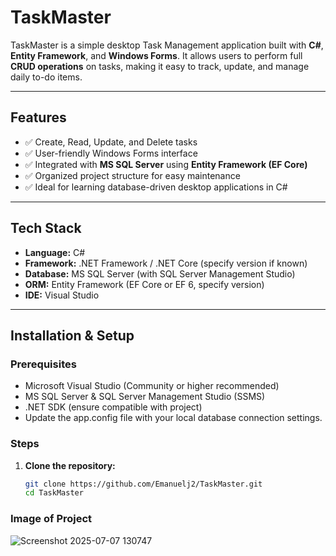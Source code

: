 # TaskMaster

TaskMaster is a simple desktop Task Management application built with **C#**, **Entity Framework**, and **Windows Forms**. It allows users to perform full **CRUD operations** on tasks, making it easy to track, update, and manage daily to-do items.

---

## Features

- ✅ Create, Read, Update, and Delete tasks  
- ✅ User-friendly Windows Forms interface  
- ✅ Integrated with **MS SQL Server** using **Entity Framework (EF Core)**  
- ✅ Organized project structure for easy maintenance  
- ✅ Ideal for learning database-driven desktop applications in C#  

---

## Tech Stack

- **Language:** C#  
- **Framework:** .NET Framework / .NET Core (specify version if known)  
- **Database:** MS SQL Server (with SQL Server Management Studio)  
- **ORM:** Entity Framework (EF Core or EF 6, specify version)  
- **IDE:** Visual Studio  

---

## Installation & Setup

### Prerequisites

- Microsoft Visual Studio (Community or higher recommended)  
- MS SQL Server & SQL Server Management Studio (SSMS)  
- .NET SDK (ensure compatible with project)
- Update the app.config file with your local database connection settings.

### Steps

1. **Clone the repository:**

   ```bash
   git clone https://github.com/Emanuelj2/TaskMaster.git
   cd TaskMaster

### Image of Project
![Screenshot 2025-07-07 130747](https://github.com/user-attachments/assets/e38e6c89-72fd-428e-8bc9-d5f31c6494e5)
